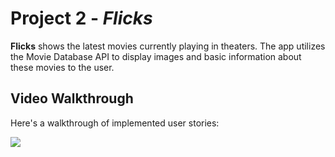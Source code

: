 # Project 2 - *Flicks*

**Flicks** shows the latest movies currently playing in theaters. The app utilizes the Movie Database API to display images and basic information about these movies to the user.

## Video Walkthrough

Here's a walkthrough of implemented user stories:

<img src='walkthrough.gif' />
